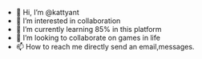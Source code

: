- 👋 Hi, I’m @kattyant
- 👀 I’m interested in collaboration
- 🌱 I’m currently learning 85% in this platform
- 💞️ I’m looking to collaborate on games in life
- 📫 How to reach me directly send an email,messages. 

<!---
kattyant/kattyant is a ✨ special ✨ repository because its `README.md` (this file) appears on your GitHub profile.
You can click the Preview link to take a look at your changes.
--->
